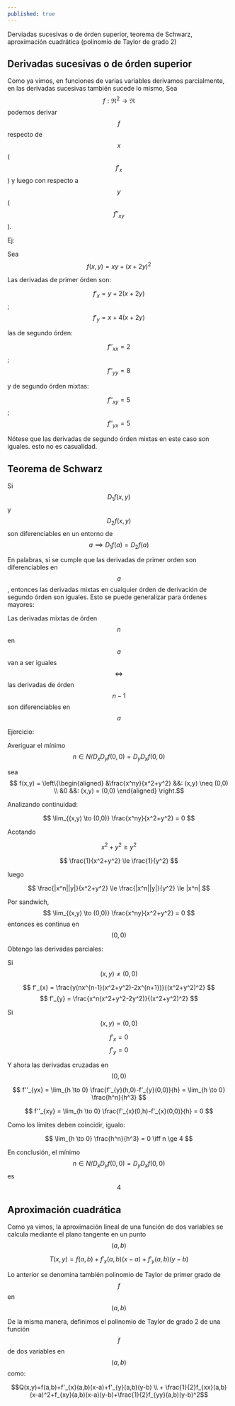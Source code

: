 ```yaml
---
published: true
---
```

Derviadas sucesivas o de órden superior, teorema de Schwarz, aproximación cuadrática (polinomio de Taylor de grado 2)

## Derivadas sucesivas o de órden superior

Como ya vimos, en funciones de varias variables derivamos parcialmente, en las derivadas sucesivas también sucede lo mismo, Sea $$f: \Re^2 \to \Re$$ podemos derivar $$f$$ respecto de $$x$$ ($$f'_{x}$$)
y luego con respecto a $$y$$ ($$f''_{xy}$$).

Ej:

Sea $$ f(x,y)=xy+(x+2y)^2 $$

Las derivadas de primer órden son:

$$f'_{x}=y+2(x+2y)$$; $$f'_{y}=x+4(x+2y)$$

las de segundo órden:

$$f''_{xx}=2$$; $$f''_{yy}=8$$

y de segundo órden mixtas:

$$f''_{xy}=5$$; $$f''_{yx}=5$$

Nótese que las derivadas de segundo órden mixtas en este caso son iguales. esto no es casualidad.

## Teorema de Schwarz

Si $$D_{1}f(x,y)$$ y $$D_{2}f(x,y)$$ son diferenciables en un entorno de $$a \implies D_{1}f(a)=D_{2}f(a)$$

En palabras, si se cumple que las derivadas de primer orden son diferenciables en $$a$$, entonces las derivadas mixtas en cualquier órden de derivación de segundo órden son iguales.
Esto se puede generalizar para órdenes mayores:

Las derivadas mixtas de órden $$n$$ en $$a$$ van a ser iguales $$\iff$$ las derivadas de órden $$n-1$$ son diferenciables en $$a$$

Ejercicio:

Averiguar el mínimo $$n \in N / D_{x}D_{y}f(0,0)=D_{y}D_{x}f(0,0)$$

sea 
$$
f(x,y) = \left\{\begin{aligned}
&\frac{x^ny}{x^2+y^2} &&: (x,y) \neq (0,0) \\
&0 &&: (x,y) = (0,0)
\end{aligned}
\right.$$

Analizando continuidad:

$$ \lim_{(x,y) \to (0,0)} \frac{x^ny}{x^2+y^2} = 0 $$

Acotando 

$$ x^2+y^2 \ge y^2 $$

$$ \frac{1}{x^2+y^2} \le \frac{1}{y^2} $$

luego

$$ \frac{|x^n||y|}{x^2+y^2} \le \frac{|x^n||y|}{y^2} \le |x^n| $$

Por sandwich, $$ \lim_{(x,y) \to (0,0)} \frac{x^ny}{x^2+y^2} = 0 $$
entonces es continua en $$(0,0)$$

Obtengo las derivadas parciales:

Si $$(x,y) \neq (0,0)$$

$$ f'_{x} = \frac{y(nx^{n-1}(x^2+y^2)-2x^{n+1})}{(x^2+y^2)^2} $$
$$ f'_{y} = \frac{x^n(x^2+y^2-2y^2)}{(x^2+y^2)^2} $$

Si $$(x,y) = (0,0)$$

$$ f'_{x} = 0 $$
$$ f'_{y} = 0 $$

Y ahora las derivadas cruzadas en $$(0,0)$$

$$ f''_{yx} = \lim_{h \to 0} \frac{f'_{y}(h,0)-f'_{y}(0,0)}{h} = \lim_{h \to 0} \frac{h^n}{h^3} $$

$$ f''_{xy} = \lim_{h \to 0} \frac{f'_{x}(0,h)-f'_{x}(0,0)}{h} = 0 $$

Como los límites deben coincidir, igualo:

$$ \lim_{h \to 0} \frac{h^n}{h^3} = 0  \iff n \ge 4 $$

En conclusión, el mínimo $$n \in N / D_{x}D_{y}f(0,0)=D_{y}D_{x}f(0,0)$$ es $$4$$

## Aproximación cuadrática

Como ya vimos, la aproximación lineal de una función de dos variables se calcula mediante el plano tangente en un punto $$(a,b)$$

$$T(x,y)=f(a,b)+f'_{x}(a,b)(x-a)+f'_{y}(a,b)(y-b)$$

Lo anterior se denomina también polinomio de Taylor de primer grado de $$f$$ en $$(a,b)$$

De la misma manera, definimos el polinomio de Taylor de grado 2 de una función $$f$$ de dos variables en $$(a,b)$$ como:

$$Q(x,y)=f(a,b)+f'_{x}(a,b)(x-a)+f'_{y}(a,b)(y-b) \\ + \frac{1}{2}f_{xx}(a,b)(x-a)^2+f_{xy}(a,b)(x-a)(y-b)+\frac{1}{2}f_{yy}(a,b)(y-b)^2$$